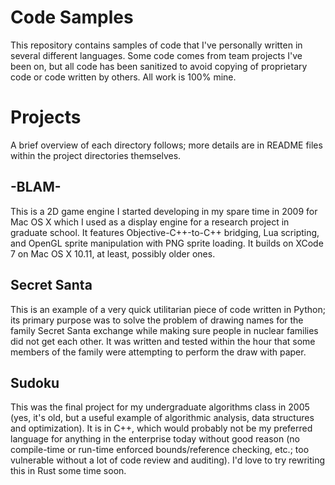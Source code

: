 Code Samples
============

This repository contains samples of code that I've personally written in
several different languages.  Some code comes from team projects I've been on,
but all code has been sanitized to avoid copying of proprietary code or code
written by others.  All work is 100% mine.


Projects
========

A brief overview of each directory follows; more details are in README files
within the project directories themselves.


-BLAM-
------

This is a 2D game engine I started developing in my spare time in 2009 for Mac
OS X which I used as a display engine for a research project in graduate
school.  It features Objective-C++-to-C++ bridging, Lua scripting, and OpenGL
sprite manipulation with PNG sprite loading.  It builds on XCode 7 on Mac OS X
10.11, at least, possibly older ones.


Secret Santa
------------

This is an example of a very quick utilitarian piece of code written in Python;
its primary purpose was to solve the problem of drawing names for the family
Secret Santa exchange while making sure people in nuclear families did not get
each other.  It was written and tested within the hour that some members of the
family were attempting to perform the draw with paper.


Sudoku
------

This was the final project for my undergraduate algorithms class in 2005 (yes,
it's old, but a useful example of algorithmic analysis, data structures and
optimization).  It is in C++, which would probably not be my preferred language
for anything in the enterprise today without good reason (no compile-time or
run-time enforced bounds/reference checking, etc.; too vulnerable without a lot
of code review and auditing).  I'd love to try rewriting this in Rust some time
soon.
